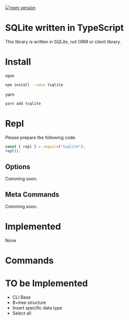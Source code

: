 [![npm version](https://badge.fury.io/js/tsqlite.svg)](https://badge.fury.io/js/tsqlite)  
# SQLite written in TypeScript

This library is written in SQLite, not ORM or client library.

# Install

npm
```sh
npm install --save tsqlite
```

yarn
```sh
yarn add tsqlite
```

# Repl
Please prepare the following code.


```js
const { repl } = require("tsqlite");
repl();
```

## Options
Comming soon.

## Meta Commands
Comming soon.

# Implemented

None

# Commands

# TO be Implemented

- CLI Base
- B+tree structure
- Insert specific data type
- Select all
